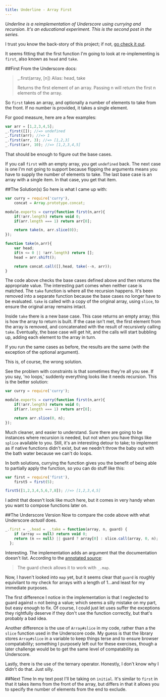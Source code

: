 ```yaml
---
title: Underline - Array First
---
```

_Underline is a reimplementation of Underscore using currying and recursion. It's an educational experiment. This is the second post in the series._

I trust you know the back-story of this project; if not, [go check it out](underline-introduction.html).

It seems fitting that the first function I'm going to look at re-implementing is ```first```, also known as ```head``` and ```take```.

##First
From the Underscore docs:

>  _.first(array, [n]) Alias: head, take
>
>  Returns the first element of an array. Passing n will return the first n elements of the array.

So ```first``` takes an array, and optionally a number of elements to take from the front. If no number is provided, it takes a single element.

For good measure, here are a few examples:

~~~ javascript
var arr = [1,2,3,4,5];
_.first([]); //=> undefined
_.first(arr); //=> 1
_.first(arr, 3); //=> [1,2,3]
_.first(arr, 10); //=> [1,2,3,4,5]
~~~

That should be enough to figure out the base cases.

If you call ```first``` with an empty array, you get ```undefined``` back. The next case is one I'm not going to support because flipping the arguments means you have to supply the number of elements to take. The last base case is an array with a single item. In that case, you get that item.

##The Solution(s)
So here is what I came up with:

~~~ javascript
var curry = require('curry'),
	concat = Array.prototype.concat;

module.exports = curry(function first(n,arr){
	if(!arr.length) return void 0;
	if(arr.length === 1) return arr[0];

	return take(n, arr.slice(0));
});

function take(n,arr){
	var head;
	if(n <= 0 || !arr.length) return [];
	head = arr.shift();

	return concat.call([],head, take(--n, arr));
}
~~~

The code above checks the base cases defined above and then returns the appropriate value. The interesting part comes when neither case is matched. The ```take``` function is where all the recursion happens. It's been removed into a separate function because the base cases no longer have to be evaluated. ```take``` is called with a copy of the original array, using ```slice```, to ensure the original array remains intact.

Inside ```take``` there is a new base case. This case returns an empty array; this is how the array to return is built. If the case isn't met, the first element from the array is removed, and concatenated with the result of recursively calling ```take```. Eventually, the base case will get hit, and the calls will start bubbling up, adding each element to the array in turn.

If you run the same cases as before, the results are the same (with the exception of the optional argument).

This is, of course, the wrong solution.

See the problem with constraints is that sometimes they're all you see. If you say, 'no loops,' suddenly everything looks like it needs recursion. This is the better solution:

~~~ javascript
var curry = require('curry');

module.exports = curry(function first(n,arr){
	if(!arr.length) return void 0;
	if(arr.length === 1) return arr[0];

	return arr.slice(0, n);
});
~~~

Much cleaner, and easier to understand. Sure there are going to be instances where recursion is needed, but not when you have things like ```splice``` available to you. Still, it's an interesting detour to take; to implement as if native functions didn't exist, but we needn't throw the baby out with the bath water because we can't do loops.

In both solutions, currying the function gives you the benefit of being able to partially apply the function, so you can do stuff like this:

~~~ javascript
var first = require('first'),
	first5 = first(5);

first5([1,2,3,4,5,6,7,8]); //=> [1,2,3,4,5]
~~~

I admit that doesn't look like much here, but it comes in very handy when you want to compose functions later on.

##The Underscore Version
Now to compare the code above with what Underscore _actuall_ does.

~~~ javascript
_.first = _.head = _.take = function(array, n, guard) {
    if (array == null) return void 0;
    return (n == null) || guard ? array[0] : slice.call(array, 0, n);
  };
~~~

Interesting. The implementation adds an argument that the documentation doesn't list. According to the [annotated source](http://underscorejs.org/docs/underscore.html#section-41):

> The guard check allows it to work with ```_.map```.

Now, I haven't looked into ```map``` yet, but it seems clear that ```guard``` is roughly equivilant to my check for arrays with a length of 1...and least for my immediate purposes.

The first difference I notice in the implementation is that I neglected to guard against ```n``` not being a value; which seems a silly mistake on my part, but easy enough to fix. Of course, I could just let uses suffer the exceptions they rightfully deserve if they don't use the function correctly, but that's probably a bad idea.

Another difference is the use of ```Array#slice``` in my code, rather than a the ```slice``` function used in the Underscore code. My guess is that the library stores ```Array#slice``` in a variable to keep things terse and to ensure browser compatability; something I purposely left out for these exercises, though a later challenge would be to get the same level of compatability as Underscore.

Lastly, there is the use of the ternary operator. Honestly, I don't know why I didn't do that. Just silly.


##Next Time
In my text post I'll be taking on ```initial```. It's similar to ```first``` in that it takes items from the front of the array, but differs in that it allows you to specify the number of elements from the end to exclude.

